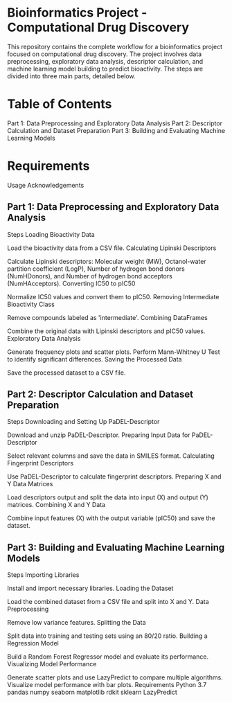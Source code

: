# Bioinformatics Project - Computational Drug Discovery
This repository contains the complete workflow for a bioinformatics project focused on computational drug discovery. The project involves data preprocessing, exploratory data analysis, descriptor calculation, and machine learning model building to predict bioactivity. The steps are divided into three main parts, detailed below.

# Table of Contents
Part 1: Data Preprocessing and Exploratory Data Analysis
Part 2: Descriptor Calculation and Dataset Preparation
Part 3: Building and Evaluating Machine Learning Models
# Requirements
Usage
Acknowledgements
## Part 1: Data Preprocessing and Exploratory Data Analysis
Steps
Loading Bioactivity Data

Load the bioactivity data from a CSV file.
Calculating Lipinski Descriptors

Calculate Lipinski descriptors: Molecular weight (MW), Octanol-water partition coefficient (LogP), Number of hydrogen bond donors (NumHDonors), and Number of hydrogen bond acceptors (NumHAcceptors).
Converting IC50 to pIC50

Normalize IC50 values and convert them to pIC50.
Removing Intermediate Bioactivity Class

Remove compounds labeled as 'intermediate'.
Combining DataFrames

Combine the original data with Lipinski descriptors and pIC50 values.
Exploratory Data Analysis

Generate frequency plots and scatter plots.
Perform Mann-Whitney U Test to identify significant differences.
Saving the Processed Data

Save the processed dataset to a CSV file.
## Part 2: Descriptor Calculation and Dataset Preparation
Steps
Downloading and Setting Up PaDEL-Descriptor

Download and unzip PaDEL-Descriptor.
Preparing Input Data for PaDEL-Descriptor

Select relevant columns and save the data in SMILES format.
Calculating Fingerprint Descriptors

Use PaDEL-Descriptor to calculate fingerprint descriptors.
Preparing X and Y Data Matrices

Load descriptors output and split the data into input (X) and output (Y) matrices.
Combining X and Y Data

Combine input features (X) with the output variable (pIC50) and save the dataset.
## Part 3: Building and Evaluating Machine Learning Models
Steps
Importing Libraries

Install and import necessary libraries.
Loading the Dataset

Load the combined dataset from a CSV file and split into X and Y.
Data Preprocessing

Remove low variance features.
Splitting the Data

Split data into training and testing sets using an 80/20 ratio.
Building a Regression Model

Build a Random Forest Regressor model and evaluate its performance.
Visualizing Model Performance

Generate scatter plots and use LazyPredict to compare multiple algorithms.
Visualize model performance with bar plots.
Requirements
Python 3.7
pandas
numpy
seaborn
matplotlib
rdkit
sklearn
LazyPredict

